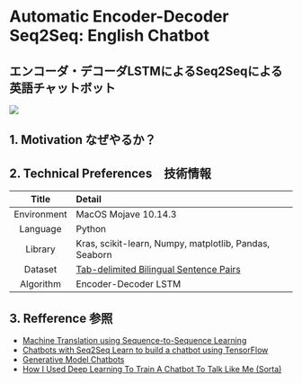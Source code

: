 # Automatic Encoder-Decoder Seq2Seq: English Chatbot
## エンコーダ・デコーダLSTMによるSeq2Seqによる英語チャットボット
![](https://cdn-images-1.medium.com/max/2600/1*sO-SP58T4brE9EHazHSeGA.png)

## 1. Motivation なぜやるか？


## 2. Technical Preferences　技術情報

| Title | Detail |
|:-----------:|:------------------------------------------------|
| Environment | MacOS Mojave 10.14.3 |
| Language | Python |
| Library | Kras, scikit-learn, Numpy, matplotlib, Pandas, Seaborn |
| Dataset | [Tab-delimited Bilingual Sentence Pairs](http://www.manythings.org/anki/) |
| Algorithm | Encoder-Decoder LSTM |

## 3. Refference 参照

- [Machine Translation using Sequence-to-Sequence Learning](https://nextjournal.com/gkoehler/machine-translation-seq2seq-cpu)
- [Chatbots with Seq2Seq Learn to build a chatbot using TensorFlow](http://complx.me/2016-06-28-easy-seq2seq/)
- [Generative Model Chatbots](https://medium.com/botsupply/generative-model-chatbots-e422ab08461e)
- [How I Used Deep Learning To Train A Chatbot To Talk Like Me (Sorta)](https://adeshpande3.github.io/How-I-Used-Deep-Learning-to-Train-a-Chatbot-to-Talk-Like-Me)
